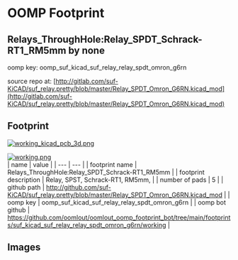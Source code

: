 # OOMP Footprint  
## Relays_ThroughHole:Relay_SPDT_Schrack-RT1_RM5mm  by none  
  
oomp key: oomp_suf_kicad_suf_relay_relay_spdt_omron_g6rn  
  
source repo at: [http://gitlab.com/suf-KiCAD/suf_relay.pretty/blob/master/Relay_SPDT_Omron_G6RN.kicad_mod](http://gitlab.com/suf-KiCAD/suf_relay.pretty/blob/master/Relay_SPDT_Omron_G6RN.kicad_mod)  
## Footprint  
  
[![working_kicad_pcb_3d.png](working_kicad_pcb_3d_600.png)](working_kicad_pcb_3d.png)  
  
[![working.png](working_600.png)](working.png)  
| name | value | 
| --- | --- | 
| footprint name | Relays_ThroughHole:Relay_SPDT_Schrack-RT1_RM5mm | 
| footprint description | Relay, SPST, Schrack-RT1, RM5mm, | 
| number of pads | 5 | 
| github path | http://github.com/suf-KiCAD/suf_relay.pretty/blob/master/Relay_SPDT_Omron_G6RN.kicad_mod | 
| oomp key | oomp_suf_kicad_suf_relay_relay_spdt_omron_g6rn | 
| oomp bot github | https://github.com/oomlout/oomlout_oomp_footprint_bot/tree/main/footprints/suf_kicad_suf_relay_relay_spdt_omron_g6rn/working | 
## Images  
